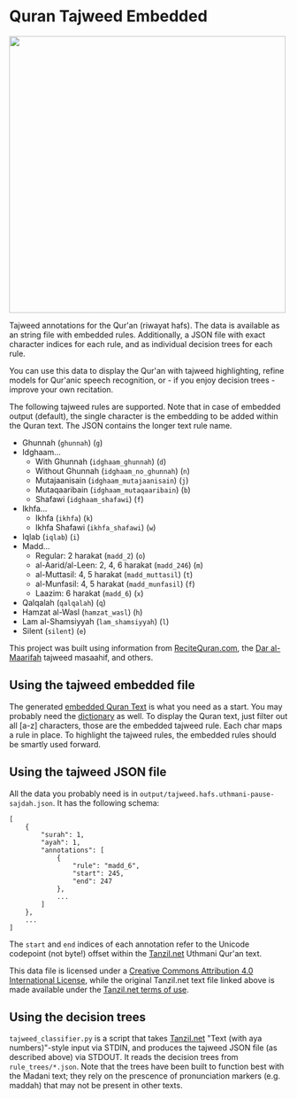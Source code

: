 # Quran Tajweed Embedded

<img src="https://i.imgur.com/uwp35yJ.png" width="500"/>


Tajweed annotations for the Qur'an (riwayat hafs). The data is available as an string file with embedded rules. Additionally, a JSON file with exact character indices for each rule, and as individual decision trees for each rule.

You can use this data to display the Qur'an with tajweed highlighting, refine models for Qur'anic speech recognition, or - if you enjoy decision trees - improve your own recitation.

The following tajweed rules are supported. Note that in case of embedded output (default), the single character is the embedding to be added within the Quran text. The JSON contains the longer text rule name.

* Ghunnah (`ghunnah`) (`g`)
* Idghaam...
  * With Ghunnah (`idghaam_ghunnah`) (`d`)
  * Without Ghunnah (`idghaam_no_ghunnah`) (`n`) 
  * Mutajaanisain (`idghaam_mutajaanisain`) (`j`)
  * Mutaqaaribain (`idghaam_mutaqaaribain`) (`b`)
  * Shafawi (`idghaam_shafawi`) (`f`)
* Ikhfa...
  * Ikhfa (`ikhfa`) (`k`)
  * Ikhfa Shafawi (`ikhfa_shafawi`) (`w`)
* Iqlab (`iqlab`) (`i`)
* Madd...
  * Regular: 2 harakat (`madd_2`) (`o`)
  * al-Aarid/al-Leen: 2, 4, 6 harakat (`madd_246`) (`m`)
  * al-Muttasil: 4, 5 harakat (`madd_muttasil`) (`t`)
  * al-Munfasil: 4, 5 harakat (`madd_munfasil`) (`f`)
  * Laazim: 6 harakat (`madd_6`) (`x`)
* Qalqalah (`qalqalah`) (`q`)
* Hamzat al-Wasl (`hamzat_wasl`) (`h`)
* Lam al-Shamsiyyah (`lam_shamsiyyah`) (`l`)
* Silent (`silent`) (`e`)

This project was built using information from [ReciteQuran.com](http://recitequran.com), the [Dar al-Maarifah](http://tajweedquran.com) tajweed masaahif, and others.

## Using the tajweed embedded file

The generated [embedded Quran Text](output/tajweed.hafs.embeded.txt) is what you need as a start. You may probably need the [dictionary](output/dictionary_chars.txt) as well. To display the Quran text, just filter out all [a-z] characters, those are the embedded tajweed rule. Each char maps a rule in place. To highlight the tajweed rules, the embedded rules should be smartly used forward.

## Using the tajweed JSON file

All the data you probably need is in `output/tajweed.hafs.uthmani-pause-sajdah.json`. It has the following schema:

    [
        {
            "surah": 1,
            "ayah": 1,
            "annotations": [
                {
                    "rule": "madd_6",
                    "start": 245,
                    "end": 247
                },
                ...
            ]
        },
        ...
    ]

The `start` and `end` indices of each annotation refer to the Unicode codepoint (not byte!) offset within the [Tanzil.net](http://tanzil.net/download) Uthmani Qur'an text.

This data file is licensed under a [Creative Commons Attribution 4.0 International License](https://creativecommons.org/licenses/by/4.0/), while the original Tanzil.net text file linked above is made available under the [Tanzil.net terms of use](https://tanzil.net/download/).

## Using the decision trees

`tajweed_classifier.py` is a script that takes [Tanzil.net](http://tanzil.net/download) "Text (with aya numbers)"-style input via STDIN, and produces the tajweed JSON file (as described above) via STDOUT. It reads the decision trees from `rule_trees/*.json`. Note that the trees have been built to function best with the Madani text; they rely on the prescence of pronunciation markers (e.g. maddah) that may not be present in other texts.
